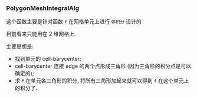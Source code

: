 ### PolygonMeshIntegralAlg

这个函数主要是针对函数 `f` 在网格单元上进行 `体积分` 设计的. 

目前看来只能用在 2 维网格上.

主要思想是:

- 找到单元的 cell-barycenter;
- cell-barycenter 连接 edge 的两个点形成三角形 (因为三角形的积分点是可以确定的);
- 求 `f` 在单元各三角形的积分, 将所有三角形加起来就可以得到 `f` 在这个单元上的积分了.